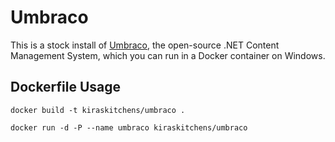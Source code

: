 # Umbraco 

This is a stock install of [Umbraco](https://our.umbraco.org/), the open-source .NET Content Management System, which you can run in a Docker container on Windows.

## Dockerfile Usage 

```
docker build -t kiraskitchens/umbraco .
```

```
docker run -d -P --name umbraco kiraskitchens/umbraco
```